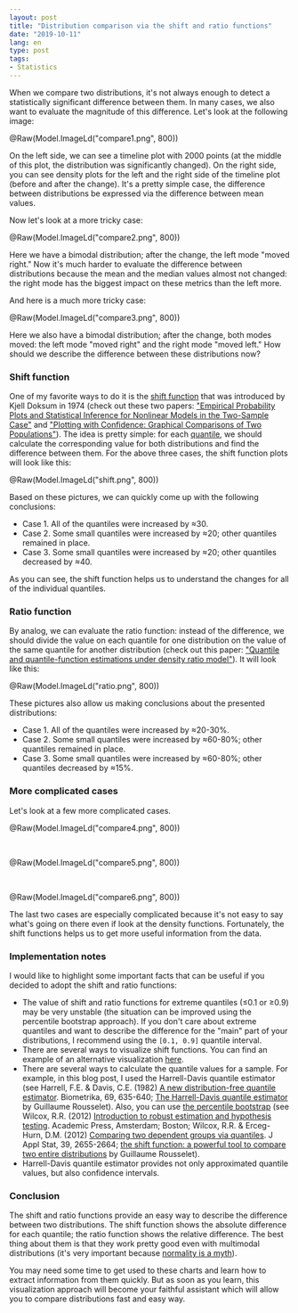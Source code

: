 ```yaml
---
layout: post
title: "Distribution comparison via the shift and ratio functions"
date: "2019-10-11"
lang: en
type: post
tags:
- Statistics
---
```


When we compare two distributions, it's not always enough to detect a statistically significant difference between them.
In many cases, we also want to evaluate the magnitude of this difference.
Let's look at the following image:

@Raw(Model.ImageLd("compare1.png", 800))

On the left side, we can see a timeline plot with 2000 points
  (at the middle of this plot, the distribution was significantly changed).
On the right side, you can see density plots for the left and the right side of
  the timeline plot (before and after the change).
It's a pretty simple case, the difference between distributions be expressed via the
  difference between mean values.

Now let's look at a more tricky case:

@Raw(Model.ImageLd("compare2.png", 800))

Here we have a bimodal distribution; after the change, the left mode "moved right."
Now it's much harder to evaluate the difference between distributions
  because the mean and the median values almost not changed:
  the right mode has the biggest impact on these metrics than the left more.

And here is a much more tricky case:

@Raw(Model.ImageLd("compare3.png", 800))

Here we also have a bimodal distribution; after the change, both modes moved:
  the left mode "moved right" and the right mode "moved left."
How should we describe the difference between these distributions now?

<!--more-->

### Shift function

One of my favorite ways to do it is the
  [shift function](https://garstats.wordpress.com/2016/07/12/shift-function/)
  that was introduced by Kjell Doksum in 1974 (check out these two papers:
  ["Empirical Probability Plots and Statistical Inference for Nonlinear Models in the Two-Sample Case"](https://doi.org/10.1214/aos/1176342662) and
  ["Plotting with Confidence: Graphical Comparisons of Two Populations"](https://doi.org/10.2307/2335720)).
The idea is pretty simple: for each [quantile](https://en.wikipedia.org/wiki/Quantile),
  we should calculate the corresponding value for both distributions and find the difference between them.
For the above three cases, the shift function plots will look like this:

@Raw(Model.ImageLd("shift.png", 800))

Based on these pictures, we can quickly come up with the following conclusions:

* Case 1. All of the quantiles were increased by ≈30.
* Case 2. Some small quantiles were increased by ≈20;
          other quantiles remained in place.
* Case 3. Some small quantiles were increased by ≈20;
          other quantiles decreased by ≈40.

As you can see, the shift function helps us to understand the changes for all of the individual quantiles.

### Ratio function

By analog, we can evaluate the ratio function:
  instead of the difference, we should divide the value on each quantile for one distribution
  on the value of the same quantile for another distribution (check out this paper:
  ["Quantile and quantile-function estimations under density ratio model"](https://arxiv.org/abs/1308.2845)).
It will look like this:

@Raw(Model.ImageLd("ratio.png", 800))

These pictures also allow us making conclusions about the presented distributions:

* Case 1. All of the quantiles were increased by ≈20-30%.
* Case 2. Some small quantiles were increased by ≈60-80%;
          other quantiles remained in place.
* Case 3. Some small quantiles were increased by ≈60-80%;
          other quantiles decreased by ≈15%.

### More complicated cases

Let's look at a few more complicated cases.

@Raw(Model.ImageLd("compare4.png", 800))

<br />

@Raw(Model.ImageLd("compare5.png", 800))

<br />

@Raw(Model.ImageLd("compare6.png", 800))

The last two cases are especially complicated because it's not easy to say what's going on there
  even if look at the density functions.
Fortunately, the shift functions helps us to get more useful information from the data.

### Implementation notes

I would like to highlight some important facts that can be useful if you decided to adopt the shift and ratio functions:

* The value of shift and ratio functions for extreme quantiles (≤0.1 or ≥0.9) may be very unstable
    (the situation can be improved using the percentile bootstrap approach).
  If you don't care about extreme quantiles and want to describe the difference for the "main" part of your distributions, I recommend using the `[0.1, 0.9]` quantile interval.
* There are several ways to visualize shift functions.
  You can find an example of an alternative visualization [here](https://garstats.wordpress.com/2016/07/12/shift-function/).
* There are several ways to calculate the quantile values for a sample.
  For example, in this blog post, I used the Harrell-Davis quantile estimator (see
    Harrell, F.E. & Davis, C.E. (1982) [A new distribution-free quantile estimator](https://academic.oup.com/biomet/article-abstract/69/3/635/221346/). Biometrika, 69, 635-640;
    [The Harrell-Davis quantile estimator](https://garstats.wordpress.com/2016/06/09/the-harrell-davis-quantile-estimator/) by Guillaume Rousselet).
  Also, you can use [the percentile bootstrap](https://garstats.wordpress.com/2016/05/27/the-percentile-bootstrap/) (see
  Wilcox, R.R. (2012) [Introduction to robust estimation and hypothesis testing](https://doi.org/10.1016/C2010-0-67044-1). Academic Press, Amsterdam; Boston;
  Wilcox, R.R. & Erceg-Hurn, D.M. (2012) [Comparing two dependent groups via quantiles](https://doi.org/10.1080/02664763.2012.724665). J Appl Stat, 39, 2655-2664;
  [the shift function: a powerful tool to compare two entire distributions](https://garstats.wordpress.com/2016/07/12/shift-function/) by Guillaume Rousselet).
* Harrell-Davis quantile estimator provides not only approximated quantile values, but also confidence intervals.

### Conclusion

The shift and ratio functions provide an easy way to describe the difference between two distributions.
The shift function shows the absolute difference for each quantile;
  the ratio function shows the relative difference.
The best thing about them is that they work pretty good even with multimodal distributions
  (it's very important because [normality is a myth](/posts/normality/)).

You may need some time to get used to these charts and learn how to extract information from them quickly.
But as soon as you learn, this visualization approach will become your faithful assistant
  which will allow you to compare distributions fast and easy way.
